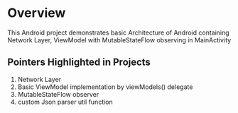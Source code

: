# Overview
This Android project demonstrates basic Architecture of Android containing Network Layer, ViewModel with MutableStateFlow observing in MainActivity


## Pointers Highlighted in Projects 

1. Network Layer
2. Basic ViewModel implementation by viewModels() delegate
3. MutableStateFlow observer
4. custom Json parser util function











